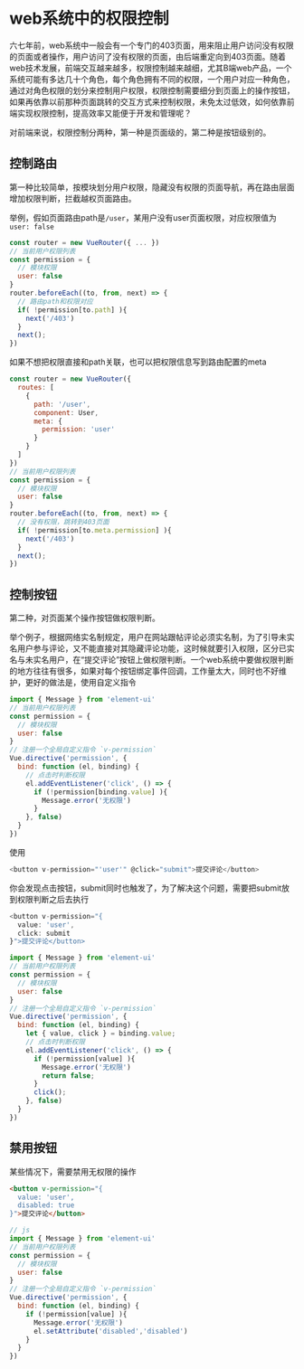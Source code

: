 # web系统中的权限控制

六七年前，web系统中一般会有一个专门的403页面，用来阻止用户访问没有权限的页面或者操作，用户访问了没有权限的页面，由后端重定向到403页面。随着web技术发展，前端交互越来越多，权限控制越来越细，尤其B端web产品，一个系统可能有多达几十个角色，每个角色拥有不同的权限，一个用户对应一种角色，通过对角色权限的划分来控制用户权限，权限控制需要细分到页面上的操作按钮，如果再依靠以前那种页面跳转的交互方式来控制权限，未免太过低效，如何依靠前端实现权限控制，提高效率又能便于开发和管理呢？

对前端来说，权限控制分两种，第一种是页面级的，第二种是按钮级别的。

## 控制路由

第一种比较简单，按模块划分用户权限，隐藏没有权限的页面导航，再在路由层面增加权限判断，拦截越权页面路由。

举例，假如页面路由path是```/user```，某用户没有user页面权限，对应权限值为```user: false```

```js
const router = new VueRouter({ ... })
// 当前用户权限列表
const permission = {
  // 模块权限
  user: false
}
router.beforeEach((to, from, next) => {
  // 路由path和权限对应
  if( !permission[to.path] ){
    next('/403')
  }
  next();
})
```

如果不想把权限直接和path关联，也可以把权限信息写到路由配置的meta  

```js
const router = new VueRouter({
  routes: [
    {
      path: '/user',
      component: User,
      meta: {
        permission: 'user'
      }
    }
  ]
})
// 当前用户权限列表
const permission = {
  // 模块权限
  user: false
}
router.beforeEach((to, from, next) => {
  // 没有权限，跳转到403页面
  if( !permission[to.meta.permission] ){
    next('/403')
  }
  next();
})
```

## 控制按钮

第二种，对页面某个操作按钮做权限判断。

举个例子，根据网络实名制规定，用户在网站跟帖评论必须实名制，为了引导未实名用户参与评论，又不能直接对其隐藏评论功能，这时候就要引入权限，区分已实名与未实名用户，在“提交评论”按钮上做权限判断。一个web系统中要做权限判断的地方往往有很多，如果对每个按钮绑定事件回调，工作量太大，同时也不好维护，更好的做法是，使用自定义指令

```js
import { Message } from 'element-ui'
// 当前用户权限列表
const permission = {
  // 模块权限
  user: false
}
// 注册一个全局自定义指令 `v-permission`
Vue.directive('permission', {
  bind: function (el, binding) {
    // 点击时判断权限
    el.addEventListener('click', () => {
      if (!permission[binding.value] ){
        Message.error('无权限')
      }
    }, false)
  }
})
```

使用

```js
<button v-permission="'user'" @click="submit">提交评论</button>
```
你会发现点击按钮，submit同时也触发了，为了解决这个问题，需要把submit放到权限判断之后去执行  

```js
<button v-permission="{
  value: 'user',
  click: submit
}">提交评论</button>
```
```js
import { Message } from 'element-ui'
// 当前用户权限列表
const permission = {
  // 模块权限
  user: false
}
// 注册一个全局自定义指令 `v-permission`
Vue.directive('permission', {
  bind: function (el, binding) {
    let { value, click } = binding.value;
    // 点击时判断权限
    el.addEventListener('click', () => {
      if (!permission[value] ){
        Message.error('无权限')
        return false;
      }
      click();
    }, false)
  }
})
```
## 禁用按钮

某些情况下，需要禁用无权限的操作

```html
<button v-permission="{
  value: 'user',
  disabled: true
}">提交评论</button>
```
```js
// js
import { Message } from 'element-ui'
// 当前用户权限列表
const permission = {
  // 模块权限
  user: false
}
// 注册一个全局自定义指令 `v-permission`
Vue.directive('permission', {
  bind: function (el, binding) {
    if (!permission[value] ){
      Message.error('无权限')
      el.setAttribute('disabled','disabled')
    }
  }
})
```



